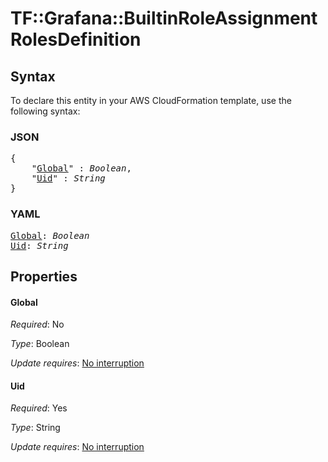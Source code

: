 # TF::Grafana::BuiltinRoleAssignment RolesDefinition

## Syntax

To declare this entity in your AWS CloudFormation template, use the following syntax:

### JSON

<pre>
{
    "<a href="#global" title="Global">Global</a>" : <i>Boolean</i>,
    "<a href="#uid" title="Uid">Uid</a>" : <i>String</i>
}
</pre>

### YAML

<pre>
<a href="#global" title="Global">Global</a>: <i>Boolean</i>
<a href="#uid" title="Uid">Uid</a>: <i>String</i>
</pre>

## Properties

#### Global

_Required_: No

_Type_: Boolean

_Update requires_: [No interruption](https://docs.aws.amazon.com/AWSCloudFormation/latest/UserGuide/using-cfn-updating-stacks-update-behaviors.html#update-no-interrupt)

#### Uid

_Required_: Yes

_Type_: String

_Update requires_: [No interruption](https://docs.aws.amazon.com/AWSCloudFormation/latest/UserGuide/using-cfn-updating-stacks-update-behaviors.html#update-no-interrupt)

